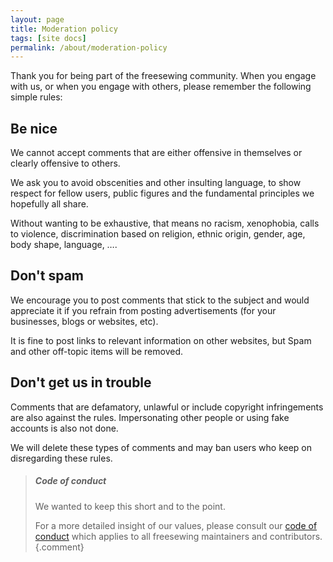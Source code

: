 ```yaml
---
layout: page
title: Moderation policy
tags: [site docs]
permalink: /about/moderation-policy
---
```

Thank you for being part of the freesewing community. 
When you engage with us, or when you engage with others, please remember the following simple rules: 

## Be nice
We cannot accept comments that are either offensive in themselves or clearly offensive to others. 

We ask you to avoid obscenities and other insulting language, 
to show respect for fellow users, 
public figures and the fundamental principles we hopefully all share.

Without wanting to be exhaustive, that means no racism, xenophobia, calls to violence, 
discrimination based on religion, ethnic origin, gender, 
age, body shape, language, &hellip;. 

## Don't spam
We encourage you to post comments that stick to the subject and would appreciate it 
if you refrain from posting advertisements 
(for your businesses, blogs or websites, etc). 

It is fine to post links to relevant information on other websites, but Spam and other off-topic items will be removed.

## Don't get us in trouble 
Comments that are defamatory, unlawful or include copyright infringements are also against the rules. 
Impersonating other people or using fake accounts is also not done.
  
We will delete these types of comments and may ban users who keep on disregarding these rules.

> <h5>Code of conduct</h5>
> We wanted to keep this short and to the point.
>
> For a more detailed insight of our values, please consult 
> our [code of conduct](/docs/about/code-of-conduct) 
> which applies to all freesewing maintainers and contributors.
{.comment}
